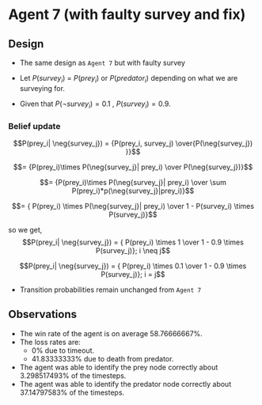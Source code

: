 # Agent 7 (with faulty survey and fix)

## Design

- The same design as `Agent 7` but with faulty survey
  
- Let $P(survey_i)$ = $P(prey_i)$ or $P(predator_i)$ depending on what we are surveying for.

- Given that $P(\neg{survey_i}) =0.1$ , $P(survey_i) =0.9$. 

### Belief update

$$P(prey_i| \neg{survey_j}) = {P(prey_i, survey_j) \over{P(\neg{survey_j}) }}$$

$$= {P(prey_i)\times P(\neg{survey_j}| prey_i) \over P(\neg{survey_j})}$$

$$= {P(prey_i)\times P(\neg{survey_j}| prey_i) \over \sum P(prey_i)*p(\neg{survey_j}|prey_i)}$$

$$= { P(prey_i) \times P(\neg{survey_j}| prey_i) \over 1 - P(survey_i) \times P(survey_j)}$$

so we get,
$$P(prey_i| \neg{survey_j}) = { P(prey_i) \times 1 \over 1 - 0.9 \times P(survey_j)}; i \neq j$$

$$P(prey_i| \neg{survey_j}) = { P(prey_i) \times 0.1 \over 1 - 0.9 \times P(survey_j)}; i = j$$

- Transition probabilities remain unchanged from `Agent 7`



## Observations

- The win rate of the agent is on average 58.76666667%.
- The loss rates are:
    - 0% due to timeout.
    - 41.83333333% due to death from predator.
- The agent was able to identify the prey node correctly about 3.298517493% of the timesteps.
- The agent was able to identify the predator node correctly about 37.14797583% of the timesteps.